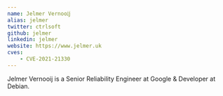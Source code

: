 ```yaml
---
name: Jelmer Vernooĳ
alias: jelmer
twitter: ctrlsoft
github: jelmer
linkedin: jelmer
website: https://www.jelmer.uk
cves:
    - CVE-2021-21330
---
```

Jelmer Vernooĳ is a Senior Reliability Engineer at Google & Developer at Debian.
